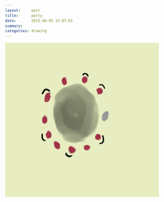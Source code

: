 ```yaml
---
layout:     post
title:      party
date:       2015-06-05 22:07:01
summary:    
categories: drawing
---
```

![party](/images/_diary/party.png "SMILE. Slowly Die inside.")